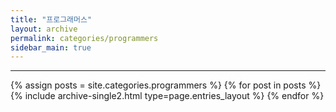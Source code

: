 ```yaml
---
title: "프로그래머스"
layout: archive
permalink: categories/programmers
sidebar_main: true
---
```

<!-- 공백이 포함되어 있는 카테고리 이름의 경우 site.categories['a b c'] 이런식으로! -->
***
{% assign posts = site.categories.programmers %}
{% for post in posts %} {% include archive-single2.html type=page.entries_layout %} {% endfor %}